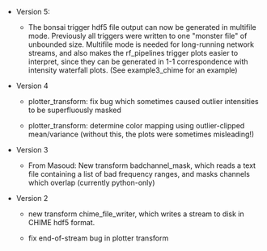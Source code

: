 - Version 5:

     - The bonsai trigger hdf5 file output can now be generated in multifile mode.  Previously
       all triggers were written to one "monster file" of unbounded size.  Multifile mode is
       needed for long-running network streams, and also makes the rf_pipelines trigger plots
       easier to interpret, since they can be generated in 1-1 correspondence with intensity
       waterfall plots.  (See example3_chime for an example)

- Version 4

  - plotter_transform: fix bug which sometimes caused outlier intensities to be superfluously masked
  
  - plotter_transform: determine color mapping using outlier-clipped mean/variance (without this, the
    plots were sometimes misleading!)

- Version 3

  - From Masoud: New transform badchannel_mask, which reads a text file containing a list of bad 
    frequency ranges, and masks channels which overlap (currently python-only)

- Version 2

  - new transform chime_file_writer, which writes a stream to disk in CHIME hdf5 format.

  - fix end-of-stream bug in plotter transform
